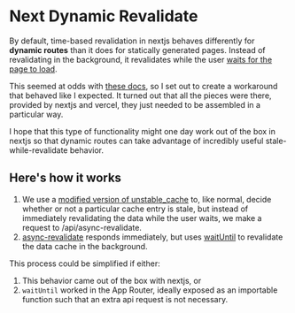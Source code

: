 # Next Dynamic Revalidate

By default, time-based revalidation in nextjs behaves differently for **dynamic routes** than it does for statically generated pages.
Instead of revalidating in the background, it revalidates while the user [waits for the page to load](https://github.com/vercel/next.js/issues/53324).

This seemed at odds with [these docs](https://nextjs.org/docs/app/building-your-application/caching#time-based-revalidation), so I set out to create a workaround that behaved like I expected.
It turned out that all the pieces were there, provided by nextjs and vercel, they just needed to be assembled in a particular way.

I hope that this type of functionality might one day work out of the box in nextjs so that dynamic routes can take advantage of incredibly useful stale-while-revalidate behavior.

## Here's how it works

1. We use a [modified version of unstable_cache](./src/lib/caching/our-unstable-cache.ts) to, like normal, decide whether or not a particular cache entry is stale, but instead of immediately revalidating the data while the user waits, we make a request to /api/async-revalidate.
1. [async-revalidate](./src/pages/api/async-revalidate.ts) responds immediately, but uses [waitUntil](https://nextjs.org/docs/pages/api-reference/functions/next-server#nextfetchevent) to revalidate the data cache in the background.

This process could be simplified if either:

1. This behavior came out of the box with nextjs, or
1. `waitUntil` worked in the App Router, ideally exposed as an importable function such that an extra api request is not necessary.
